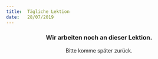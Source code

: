 ```yaml
---
title:  Tägliche Lektion
date:   28/07/2019
---
```


### <center>Wir arbeiten noch an dieser Lektion.</center>
<center>Bitte komme später zurück.</center>